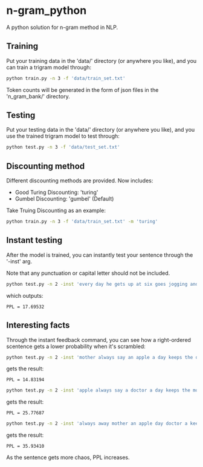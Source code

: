 # n-gram_python
A python solution for n-gram method in NLP.

## Training

Put your training data in the 'data/' directory (or anywhere you like), and you can train a trigram model through:

```bash
python train.py -n 3 -f 'data/train_set.txt'
```

Token counts will be generated in the form of json files in the 'n_gram_bank/' directory.

## Testing

Put your testing data in the 'data/' directory (or anywhere you like), and you use the trained trigram model to test through:

```bash
python test.py -n 3 -f 'data/test_set.txt'
```

## Discounting method

Different discounting methods are provided. Now includes:

* Good Turing Discounting: 'turing'
* Gumbel Discounting: 'gumbel' (Default)

Take Truing Discounting as an example:

```bash
python train.py -n 3 -f 'data/train_set.txt' -m 'turing'
```

## Instant testing

After the model is trained, you can instantly test your sentence through the '-inst' arg.

Note that any punctuation or capital letter should not be included.


```bash
python test.py -n 2 -inst 'every day he gets up at six goes jogging and eats breakfast at seven'
```

which outputs:

```
PPL = 17.69532
```

## Interesting facts
Through the instant feedback command, you can see how a right-ordered scentence gets a lower probability when it's scrambled:

```bash
python test.py -n 2 -inst 'mother always say an apple a day keeps the doctor away'
```

gets the result:

```
PPL = 14.83194
```

```bash
python test.py -n 2 -inst 'apple always say a doctor a day keeps the mother away'
```

gets the result:

```
PPL = 25.77687
```

```bash
python test.py -n 2 -inst 'always away mother an apple day doctor a keeps the say'
```

gets the result:

```
PPL = 35.93410
```

As the sentence gets more chaos, PPL increases.